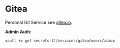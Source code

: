 # Gitea

Personal Git Service see [gitea.io](https://gitea.io/en-us/).


**Admin Auth:**

```sh
vault kv get secrets-tf/services/gitea/users/admin
```